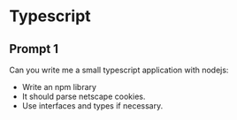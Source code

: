 # Typescript

## Prompt 1

Can you write me a small typescript application with nodejs:

- Write an npm library
- It should parse netscape cookies.
- Use interfaces and types if necessary.